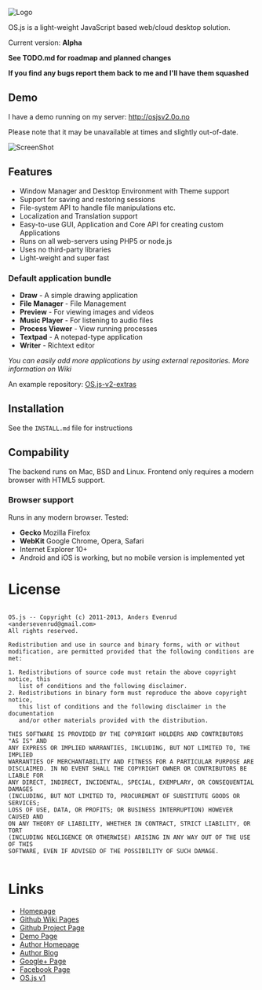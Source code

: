 ![Logo](https://raw.githubusercontent.com/andersevenrud/OS.js-v2/master/doc/osjs-logo.png)


OS.js is a light-weight JavaScript based web/cloud desktop solution.

Current version: **Alpha**

**See TODO.md for roadmap and planned changes**

**If you find any bugs report them back to me and I'll have them squashed**

## Demo

I have a demo running on my server: http://osjsv2.0o.no

Please note that it may be unavailable at times and slightly out-of-date.

![ScreenShot](https://raw.githubusercontent.com/andersevenrud/OS.js-v2/master/doc/screenshot.png)

## Features

* Window Manager and Desktop Environment with Theme support
* Support for saving and restoring sessions
* File-system API to handle file manipulations etc.
* Localization and Translation support
* Easy-to-use GUI, Application and Core API for creating custom Applications
* Runs on all web-servers using PHP5 or node.js
* Uses no third-party libraries
* Light-weight and super fast

### Default application bundle
* **Draw** - A simple drawing application
* **File Manager** - File Management
* **Preview** - For viewing images and videos
* **Music Player** - For listening to audio files
* **Process Viewer** - View running processes
* **Textpad** - A notepad-type application
* **Writer** - Richtext editor

*You can easily add more applications by using external repositories. More information on Wiki*

An example repository: [OS.js-v2-extras](https://github.com/andersevenrud/OS.js-v2-extras)

## Installation

See the `INSTALL.md` file for instructions

## Compability

The backend runs on Mac, BSD and Linux. Frontend only requires a modern browser with HTML5 support.

### Browser support

Runs in any modern browser. Tested:

* **Gecko** Mozilla Firefox
* **WebKit** Google Chrome, Opera, Safari
* Internet Explorer 10+
* Android and iOS is working, but no mobile version is implemented yet

# License

```

OS.js -- Copyright (c) 2011-2013, Anders Evenrud <andersevenrud@gmail.com>
All rights reserved.

Redistribution and use in source and binary forms, with or without
modification, are permitted provided that the following conditions are met: 

1. Redistributions of source code must retain the above copyright notice, this
   list of conditions and the following disclaimer. 
2. Redistributions in binary form must reproduce the above copyright notice,
   this list of conditions and the following disclaimer in the documentation
   and/or other materials provided with the distribution. 

THIS SOFTWARE IS PROVIDED BY THE COPYRIGHT HOLDERS AND CONTRIBUTORS "AS IS" AND
ANY EXPRESS OR IMPLIED WARRANTIES, INCLUDING, BUT NOT LIMITED TO, THE IMPLIED
WARRANTIES OF MERCHANTABILITY AND FITNESS FOR A PARTICULAR PURPOSE ARE
DISCLAIMED. IN NO EVENT SHALL THE COPYRIGHT OWNER OR CONTRIBUTORS BE LIABLE FOR
ANY DIRECT, INDIRECT, INCIDENTAL, SPECIAL, EXEMPLARY, OR CONSEQUENTIAL DAMAGES
(INCLUDING, BUT NOT LIMITED TO, PROCUREMENT OF SUBSTITUTE GOODS OR SERVICES;
LOSS OF USE, DATA, OR PROFITS; OR BUSINESS INTERRUPTION) HOWEVER CAUSED AND
ON ANY THEORY OF LIABILITY, WHETHER IN CONTRACT, STRICT LIABILITY, OR TORT
(INCLUDING NEGLIGENCE OR OTHERWISE) ARISING IN ANY WAY OUT OF THE USE OF THIS
SOFTWARE, EVEN IF ADVISED OF THE POSSIBILITY OF SUCH DAMAGE.


```

# Links
* [Homepage](http://andersevenrud.github.io/OS.js-v2/)
* [Github Wiki Pages](https://github.com/andersevenrud/OS.js-v2/wiki)
* [Github Project Page](https://github.com/andersevenrud/OS.js-v2)
* [Demo Page](http://osjsv2.0o.no/)
* [Author Homepage](http://andersevenrud.github.io/)
* [Author Blog](http://anderse.wordpress.com)
* [Google+ Page](https://plus.google.com/b/113399210633478618934/113399210633478618934)
* [Facebook Page](https://www.facebook.com/pages/OSjs/226644300734574)
* [OS.js v1](http://andersevenrud.github.com/OS.js)
